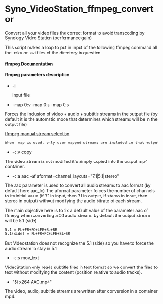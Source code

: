 # Syno_VideoStation_ffmpeg_convertor
Convert all your video files the correct format to avoid transcoding by Synology Video Station (performance gain)

This script makes a loop to put in input of the following ffmpeg command all the .mkv or .avi files of the directory in question


#### [ffmpeg Documentation](https://www.ffmpeg.org/ffmpeg.html "ffmpeg Documentation")

#### ffmpeg parameters description

- -i

    input file

- -map 0:v -map 0:a -map 0:s

Forces the inclusion of video + audio + subtitle streams in the output file 
(by default it is the automatic mode that determines which streams will be in the output file)

[ffmpeg manual stream selection](https://www.ffmpeg.org/ffmpeg.html#toc-Manual-stream-selection "ffmpeg Manual stream selection")
```html
When -map is used, only user-mapped streams are included in that output file... 
```


- -c:v copy

The video stream is not modified it's simply copied into the output mp4 container.

- -c:a aac -af aformat=channel_layouts="7.1|5.1|stereo"

The aac parameter is used to convert all audio streams to aac format (by default here aac_lc)
The aformat parameter forces the number of channels to its initial value (if 7.1 in input, then 7.1 in output, if stereo in input, then stereo in output) without modifying the audio bitrate of each stream.

The main objective here is to fix a default value of the parameter aac of ffmepg when converting a 5.1 audio stream: by default the output stream will be 5.1 (side)
```html
5.1 = FL+FR+FC+LFE+BL+BR
5.1(side) = FL+FR+FC+LFE+SL+SR 
```
But Videostation does not recognize the 5.1 (side) so you have to force the audio stream to stay in 5.1


- -c:s mov_text

VideoStation only reads subtitle files in text format so we convert the files to text without modifying the content (position relative to audio tracks).

- "$i x264 AAC.mp4"

The video, audio, subtitle streams are written after conversion in a container mp4.
